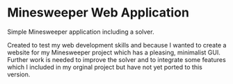 # Minesweeper Web Application

Simple Minesweeper application including a solver.

Created to test my web development skills and because I wanted to create a website for my Minesweeper project which has a pleasing, minimalist GUI. Further work is needed to improve the solver and to integrate some features which I included in my orginal project but have not yet ported to this version.
